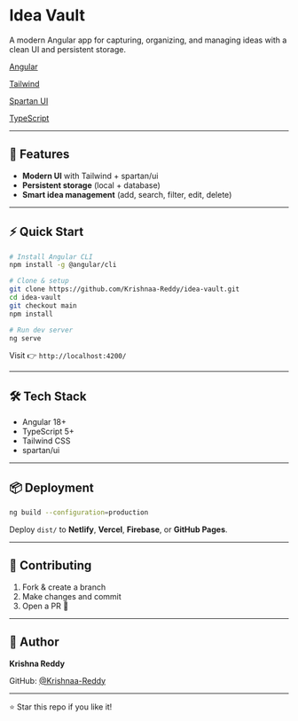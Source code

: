 # Idea Vault

A modern Angular app for capturing, organizing, and managing ideas with a clean UI and persistent storage.

[Angular](https://angular.dev/)

[Tailwind](http://tailwindcss.com/docs)

[Spartan UI](https://www.spartan.ng/)

[TypeScript](https://www.typescriptlang.org/docs/)

---

## 🚀 Features

- **Modern UI** with Tailwind + spartan/ui
- **Persistent storage** (local + database)
- **Smart idea management** (add, search, filter, edit, delete)

---

## ⚡ Quick Start

```bash
# Install Angular CLI
npm install -g @angular/cli

# Clone & setup
git clone https://github.com/Krishnaa-Reddy/idea-vault.git
cd idea-vault
git checkout main
npm install

# Run dev server
ng serve
```

Visit 👉 `http://localhost:4200/`

---

## 🛠️ Tech Stack

- Angular 18+
- TypeScript 5+
- Tailwind CSS
- spartan/ui

---

## 📦 Deployment

```bash
ng build --configuration=production
```

Deploy `dist/` to **Netlify**, **Vercel**, **Firebase**, or **GitHub Pages**.

---

## 🤝 Contributing

1. Fork & create a branch
2. Make changes and commit
3. Open a PR 🚀

---

## 👤 Author

**Krishna Reddy**

GitHub: [@Krishnaa-Reddy](https://github.com/Krishnaa-Reddy)

---

⭐ Star this repo if you like it!
